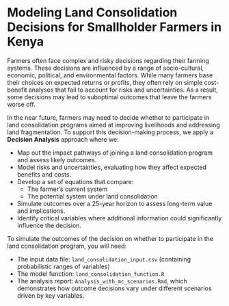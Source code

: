 # **Modeling Land Consolidation Decisions for Smallholder Farmers in Kenya**

Farmers often face complex and risky decisions regarding their farming systems. These decisions are influenced by a range of socio-cultural, economic, political, and environmental factors. While many farmers base their choices on expected returns or profits, they often rely on simple cost-benefit analyses that fail to account for risks and uncertainties. As a result, some decisions may lead to suboptimal outcomes that leave the farmers worse off.

In the near future, farmers may need to decide whether to participate in land consolidation programs aimed at improving livelihoods and addressing land fragmentation. To support this decision-making process, we apply a **Decision Analysis** approach where we:

- Map out the impact pathways of joining a land consolidation program and assess likely outcomes.  
- Model risks and uncertainties, evaluating how they affect expected benefits and costs.  
- Develop a set of equations that compare:  
  - The farmer’s current system  
  - The potential system under land consolidation  
- Simulate outcomes over a 25-year horizon to assess long-term value and implications.  
- Identify critical variables where additional information could significantly influence the decision.

To simulate the outcomes of the decision on whether to participate in the land consolidation program, you will need:

- The input data file: `land_consolidation_input.csv` (containing probabilistic ranges of variables)  
- The model function: `land_consolidation_function.R`  
- The analysis report: `Analysis_with_mc_scenarios.Rmd`, which demonstrates how outcome decisions vary under different scenarios driven by key variables.
